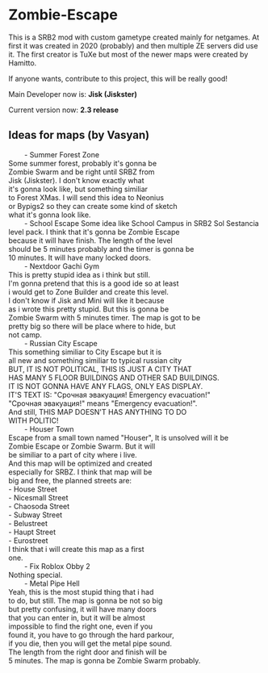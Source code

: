 # Zombie-Escape
This is a SRB2 mod with custom gametype created
mainly for netgames. At first it was created in 2020 (probably)
and then multiple ZE servers did use it.
The first creator is TuXe but most of the 
newer maps were created
by Hamitto.

If anyone wants, contribute to this
project, this will be really good!

Main Developer now is: **Jisk (Jiskster)**

Current version now:   **2.3 release**

## Ideas for maps (by Vasyan)
        - Summer Forest Zone  
Some summer forest, probably it's gonna be  
Zombie Swarm and be right until SRBZ from   Jisk (Jiskster). I don't know exactly what   it's gonna look like, but something similiar   to Forest XMas. I will send this idea to Neonius   or Bypigs2 so they can create some kind of sketch  
what it's gonna look like.  
         - School Escape
Some idea like School Campus in SRB2 Sol Sestancia   level pack. I think that it's gonna be Zombie Escape   because it will have finish. The length of
the level should be 5 minutes probably and the timer is gonna be   10 minutes. It will have many locked doors.  
         - Nextdoor Gachi Gym   
This is pretty stupid idea as i think but still.   I'm gonna pretend that this is a good ide so at least   i would get to Zone Builder and create this level.   I don't know if Jisk and Mini will like it because   as i wrote this pretty stupid. But this is gonna be   Zombie Swarm with 5 minutes timer. The map is got to be   pretty big so there will be place where to hide, but  
 not camp.  
         - Russian City Escape   
This something similiar to City Escape but it is   all new and something similiar to typical russian city   BUT, IT IS NOT POLITICAL, THIS IS JUST A CITY THAT   HAS MANY 5 FLOOR BUILDINGS AND OTHER SAD BUILDINGS.   IT IS NOT GONNA HAVE ANY FLAGS, ONLY EAS DISPLAY.  
IT'S TEXT IS:   "Срочная эвакуация! Emergency evacuation!"   "Срочная эвакуация!" means "Emergency evacuation!".   And still, THIS MAP DOESN'T HAS ANYTHING TO DO  
 WITH POLITIC!  
         - Houser Town   
Escape from a small town named "Houser", It is unsolved will it be   Zombie Escape or Zombie Swarm. But it will   be similiar to a part of city where i live.   And this map will be optimized and created   especially for SRBZ. I think that map will be  
big and free, the planned streets are:  
 - House Street  
 - Nicesmall Street  
 - Chaosoda Street  
 - Subway Street  
 - Belustreet  
 - Haupt Street  
 - Eurostreet   
 I think that i will create this map as a first  
 one.  
         - Fix Roblox Obby 2  
Nothing special.  
         - Metal Pipe Hell   
Yeah, this is the most stupid thing that i had   to do, but still. The map is gonna be not so big   but pretty confusing, it will have many doors   that you can enter in, but it will be almost   impossible to find the right one, even if you   found it, you have to go through the hard parkour,   if you die, then you will get the metal pipe sound.   The length from the right door and finish will be   5 minutes. The map is gonna be Zombie Swarm probably. 

